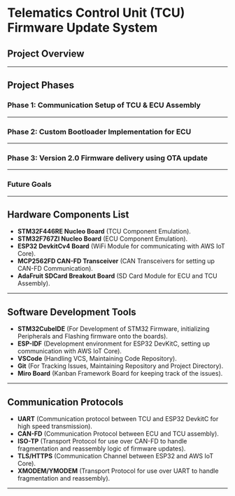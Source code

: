 # Telematics Control Unit (TCU) Firmware Update System

## Project Overview

---

## Project Phases

### **Phase 1: Communication Setup of TCU & ECU Assembly**

---

### **Phase 2: Custom Bootloader Implementation for ECU**

---

### **Phase 3: Version 2.0 Firmware delivery using OTA update**

---

### Future Goals

---

## Hardware Components List
- **STM32F446RE Nucleo Board** (TCU Component Emulation).
- **STM32F767ZI Nucleo Board** (ECU Component Emulation).
- **ESP32 DevkitCv4 Board** (WiFi Module for communicating with AWS IoT Core).
- **MCP2562FD CAN-FD Transceiver** (CAN Transceivers for setting up CAN-FD Communication).
- **AdaFruit SDCard Breakout Board** (SD Card Module for ECU and TCU Assembly).
---

## Software Development Tools
- **STM32CubeIDE** (For Development of STM32 Firmware, initializing Peripherals and Flashing firmware onto the boards).
- **ESP-IDF** (Development environment for ESP32 DevKitC, setting up communication with AWS IoT Core).
- **VSCode** (Handling VCS, Maintaining Code Repository).
- **Git** (For Tracking Issues, Maintaining Repository and Project Directory).
- **Miro Board** (Kanban Framework Board for keeping track of the issues).
---

## Communication Protocols 
- **UART** (Communication protocol between TCU and ESP32 DevkitC for high speed transmission).
- **CAN-FD** (Communication Protocol between ECU and TCU assembly).
- **ISO-TP** (Transport Protocol for use over CAN-FD to handle fragmentation and reassembly logic of firmware updates).
- **TLS/HTTPS** (Communication Channel between ESP32 and AWS IoT Core).
- **XMODEM/YMODEM** (Transport Protocol for use over UART to handle fragmentation and reassembly).
---
